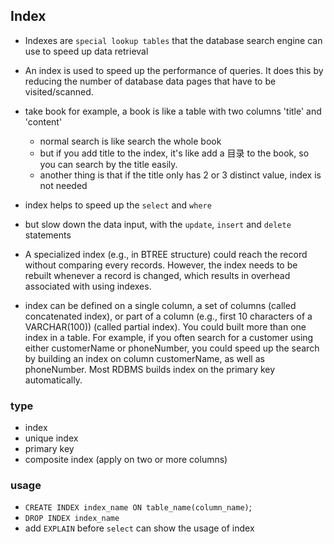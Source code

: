 ## Index
- Indexes are `special lookup tables` that the database search engine can use to speed up data retrieval
- An index is used to speed up the performance of queries.
It does this by reducing the number of database data pages that have to be visited/scanned.

- take book for example, a book is like a table with two columns 'title' and 'content'
  - normal search is like search the whole book
  - but if you add title to the index, it's like add a 目录 to the book, so you can search by the title easily.
  - another thing is that if the title only has 2 or 3 distinct value, index is not needed 
  
- index helps to speed up the `select` and `where`
- but slow down the data input, with the `update`, `insert` and `delete` statements
- A specialized index (e.g., in BTREE structure) could reach the record without comparing every records.
However, the index needs to be rebuilt whenever a record is changed, which results in overhead associated with using indexes.
- index can be defined on a single column, a set of columns (called concatenated index), or part of a column (e.g., first 10 characters of a VARCHAR(100)) (called partial index). You could built more than one index in a table. For example, if you often search for a customer using either customerName or phoneNumber, you could speed up the search by building an index on column customerName, as well as phoneNumber. Most RDBMS builds index on the primary key automatically.

### type
- index
- unique index
- primary key
- composite index (apply on two or more columns)

### usage
- `CREATE INDEX index_name ON table_name(column_name)`;
- `DROP INDEX index_name`
- add `EXPLAIN` before `select` can show the usage of index
